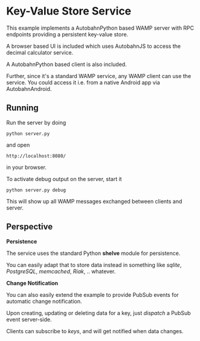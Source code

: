 Key-Value Store Service
=======================

This example implements a AutobahnPython based WAMP server with RPC
endpoints providing a persistent key-value store.

A browser based UI is included which uses AutobahnJS to access
the decimal calculator service.

A AutobahnPython based client is also included.

Further, since it's a standard WAMP service, any WAMP client can use
the service. You could access it i.e. from a native
Android app via AutobahnAndroid.


Running
-------

Run the server by doing

    python server.py

and open

    http://localhost:8080/

in your browser.

To activate debug output on the server, start it

    python server.py debug

This will show up all WAMP messages exchanged between clients and server.


Perspective
-----------

**Persistence**


The service uses the standard Python **shelve** module for persistence.

You can easily adapt that to store data instead in something like
*sqlite*, *PostgreSQL*, *memcached*, *Riak*, .. whatever.


**Change Notification**


You can also easily extend the example to provide PubSub events for automatic change notification.

Upon creating, updating or deleting data for a key, just *dispatch* a PubSub event server-side.

Clients can subscribe to *keys*, and will get notified when data changes.

